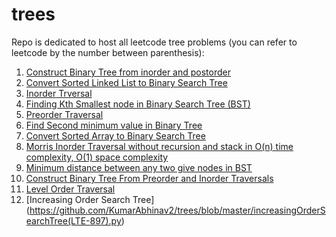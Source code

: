 # trees

Repo is dedicated to host all leetcode tree problems (you can refer to leetcode by the number between parenthesis):


1. [Construct Binary Tree from inorder and postorder](https://github.com/KumarAbhinav2/trees/blob/master/binaryTreeFromInorderPostorder(LTM-106).py)
2. [Convert Sorted Linked List to Binary Search Tree](https://github.com/KumarAbhinav2/trees/blob/master/convertSortedLinkedListtoBST(LTE-109).py)
3. [Inorder Trversal](https://github.com/KumarAbhinav2/trees/blob/master/inorderTraversal(LTM-94).py)
4. [Finding Kth Smallest node in Binary Search Tree (BST)](https://github.com/KumarAbhinav2/trees/blob/master/kthSmallestinBST(LTM-230).py)
5. [Preorder Traversal](https://github.com/KumarAbhinav2/trees/blob/master/preorderTraversal(LTM-144).py)
6. [Find Second minimum value in Binary Tree](https://github.com/KumarAbhinav2/trees/blob/master/secondMinimumValue(LTE-671).py)
7. [Convert Sorted Array to Binary Search Tree](https://github.com/KumarAbhinav2/trees/blob/master/sortedArrayToBST(LTM-108).py)
8. [Morris Inorder Traversal without recursion and stack in O(n) time complexity, O(1) space complexity](https://github.com/KumarAbhinav2/trees/blob/master/morrisInOrderTraversal.py)
9. [Minimum distance between any two give nodes in BST](https://github.com/KumarAbhinav2/trees/blob/master/minimumDistBetweenBSTNodes(LTE-783).py)
10. [Construct Binary Tree From Preorder and Inorder Traversals](https://github.com/KumarAbhinav2/trees/blob/master/binaryTreeFromPreOrderInOrder(LTM-105).py)
11. [Level Order Traversal](https://github.com/KumarAbhinav2/trees/blob/master/binary_tree_level_order_traversal(LTM-102).py)
12. [Increasing Order Search Tree] (https://github.com/KumarAbhinav2/trees/blob/master/increasingOrderSearchTree(LTE-897).py)

